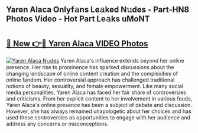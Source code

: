 ## Yaren Alaca Onlyf𝚊ns Le𝚊ked N𝚞des - Part-HN8 Photos Video - Hot Part Le𝚊ks uMoNT

# <h2><a href="http://ab93899.deff.icu/?id=Yaren+Alaca">🔗 New 👉🔴 Yaren Alaca VIDEO Photos</a></h2>

[![Yaren Alaca N𝚞des](https://i.imgur.com/rIISA9y.gif)](http://ab93899.deff.icu/?id=Yaren+Alaca)
Yaren Alaca's influence extends beyond her online presence. Her rise to prominence has sparked discussions about the changing landscape of online content creation and the complexities of online fandom. Her controversial approach has challenged traditional notions of beauty, sexuality, and female empowerment. Like many social media personalities, Yaren Alaca has faced her fair share of controversies and criticisms. From her explicit content to her involvement in various feuds, Yaren Alaca's online presence has been a subject of debate and discussion. However, she has always remained unapologetic about her choices and has used these controversies as opportunities to engage with her audience and address any concerns or misconceptions.
